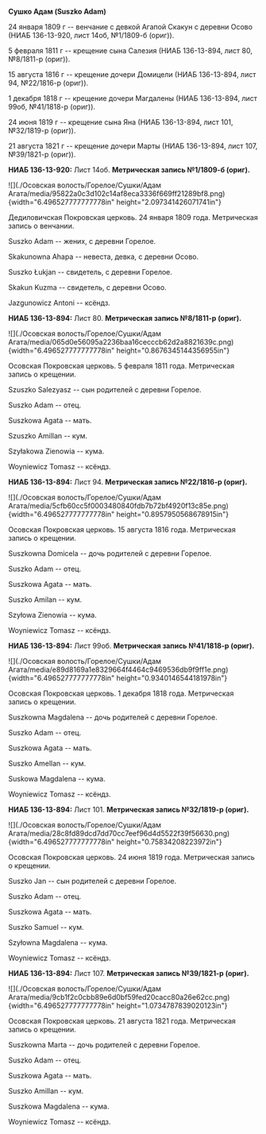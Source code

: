 **Сушко Адам (Suszko Adam)**

24 января 1809 г -- венчание с девкой Агапой Скакун с деревни Осово
(НИАБ 136-13-920, лист 14об, №1/1809-б (ориг)).

5 февраля 1811 г -- крещение сына Салезия (НИАБ 136-13-894, лист 80,
№8/1811-р (ориг)).

15 августа 1816 г -- крещение дочери Домицели (НИАБ 136-13-894, лист 94,
№22/1816-р (ориг)).

1 декабря 1818 г -- крещение дочери Магдалены (НИАБ 136-13-894, лист
99об, №41/1818-р (ориг)).

24 июня 1819 г -- крещение сына Яна (НИАБ 136-13-894, лист 101,
№32/1819-р (ориг)).

21 августа 1821 г -- крещение дочери Марты (НИАБ 136-13-894, лист 107,
№39/1821-р (ориг)).

**НИАБ 136-13-920:** Лист 14об. **Метрическая запись №1/1809-б (ориг).**

![](./Осовская волость/Горелое/Сушки/Адам Агата/media/95822a0c3d102c14af8eca3336f669ff21289bf8.png){width="6.496527777777778in"
height="2.097341426071741in"}

Дедиловичская Покровская церковь. 24 января 1809 года. Метрическая
запись о венчании.

Suszko Adam -- жених, с деревни Горелое.

Skakunowna Ahapa -- невеста, девка, с деревни Осовo.

Suszko Łukjan -- свидетель, с деревни Горелое.

Skakun Kuzma -- свидетель, с деревни Осовo.

Jazgunowicz Antoni -- ксёндз.

**НИАБ 136-13-894:** Лист 80. **Метрическая запись №8/1811-р (ориг).**

![](./Осовская волость/Горелое/Сушки/Адам Агата/media/065d0e56095a2236baa16cecccb62d2a8821639c.png){width="6.496527777777778in"
height="0.8676345144356955in"}

Осовская Покровская церковь. 5 февраля 1811 года. Метрическая запись о
крещении.

Szuszko Salezyasz -- сын родителей с деревни Горелое.

Suszko Adam -- отец.

Suszkowa Agata -- мать.

Szuszko Amillan -- кум.

Szyłakowa Zienowia -- кума.

Woyniewicz Tomasz -- ксёндз.

**НИАБ 136-13-894:** Лист 94. **Метрическая запись №22/1816-р (ориг).**

![](./Осовская волость/Горелое/Сушки/Адам Агата/media/5cfb60cc5f0003480840fdb7b72bf4920f13c85e.png){width="6.496527777777778in"
height="0.8957950568678915in"}

Осовская Покровская церковь. 15 августа 1816 года. Метрическая запись о
крещении.

Suszkowna Domicela -- дочь родителей с деревни Горелое.

Suszko Adam -- отец.

Suszkowa Agata -- мать.

Suszko Amilan -- кум.

Szyłowa Zienowia -- кума.

Woyniewicz Tomasz -- ксёндз.

**НИАБ 136-13-894:** Лист 99об. **Метрическая запись №41/1818-р
(ориг).**

![](./Осовская волость/Горелое/Сушки/Адам Агата/media/e89d8169a1e8329664f4464c9469536db9f9ff1e.png){width="6.496527777777778in"
height="0.9340146544181978in"}

Осовская Покровская церковь. 1 декабря 1818 года. Метрическая запись о
крещении.

Suszkowna Magdalena -- дочь родителей с деревни Горелое.

Suszko Adam -- отец.

Suszkowa Agata -- мать.

Suszko Amellan -- кум.

Suskowa Magdalena -- кума.

Woyniewicz Tomasz -- ксёндз.

**НИАБ 136-13-894:** Лист 101. **Метрическая запись №32/1819-р (ориг).**

![](./Осовская волость/Горелое/Сушки/Адам Агата/media/28c8fd89dcd7dd70cc7eef96d4d5522f39f56630.png){width="6.496527777777778in"
height="0.75834208223972in"}

Осовская Покровская церковь. 24 июня 1819 года. Метрическая запись о
крещении.

Suszko Jan -- сын родителей с деревни Горелое.

Suszko Adam -- отец.

Suszkowa Agata -- мать.

Suszko Samuel -- кум.

Szyłowna Magdalena -- кума.

Woyniewicz Tomasz -- ксёндз.

**НИАБ 136-13-894:** Лист 107. **Метрическая запись №39/1821-р (ориг).**

![](./Осовская волость/Горелое/Сушки/Адам Агата/media/9cb1f2c0cbb89e6d0bf59fed20cacc80a26e62cc.png){width="6.496527777777778in"
height="1.0734787839020123in"}

Осовская Покровская церковь. 21 августа 1821 года. Метрическая запись о
крещении.

Suszkowna Marta -- дочь родителей с деревни Горелое.

Suszko Adam -- отец.

Suszkowa Agata -- мать.

Suszko Amillan -- кум.

Suszkowa Magdalena -- кума.

Woyniewicz Tomasz -- ксёндз.
